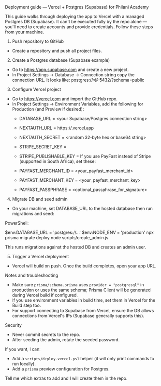 Deployment guide — Vercel + Postgres (Supabase) for Philani Academy

This guide walks through deploying the app to Vercel with a managed Postgres DB (Supabase). It can't be executed fully by the repo alone — you'll need to create accounts and provide credentials. Follow these steps from your machine.

1) Push repository to GitHub
- Create a repository and push all project files.

2) Create a Postgres database (Supabase example)
- Go to https://app.supabase.com and create a new project.
- In Project Settings → Database → Connection string copy the connection URL. It looks like:
  postgres://<user>:<password>@<host>:5432/<db>?schema=public

3) Configure Vercel project
- Go to https://vercel.com and import the GitHub repo.
- In Project Settings → Environment Variables, add the following for Production (and Preview if desired):
  - DATABASE_URL = <your Supabase/Postgres connection string>
  - NEXTAUTH_URL = https://<your-vercel-app>.vercel.app
  - NEXTAUTH_SECRET = <random 32-byte hex or base64 string>
  - STRIPE_SECRET_KEY = <if using Stripe>
  - STRIPE_PUBLISHABLE_KEY = <if using Stripe>
  If you use PayFast instead of Stripe (supported in South Africa), set these:

  - PAYFAST_MERCHANT_ID = <your_payfast_merchant_id>
  - PAYFAST_MERCHANT_KEY = <your_payfast_merchant_key>
  - PAYFAST_PASSPHRASE = <optional_passphrase_for_signature>

4) Migrate DB and seed admin
- On your machine, set DATABASE_URL to the hosted database then run migrations and seed:

PowerShell:

$env:DATABASE_URL = 'postgres://...'
$env:NODE_ENV = 'production'
npx prisma migrate deploy
node scripts/create_admin.js

This runs migrations against the hosted DB and creates an admin user.

5) Trigger a Vercel deployment
- Vercel will build on push. Once the build completes, open your app URL.

Notes and troubleshooting
- Make sure `prisma/schema.prisma` uses `provider = "postgresql"` in production or uses the same schema; Prisma Client will be generated during Vercel build if configured.
- If you use environment variables in build time, set them in Vercel for the Build step too.
- For support connecting to Supabase from Vercel, ensure the DB allows connections from Vercel's IPs (Supabase generally supports this).

Security
- Never commit secrets to the repo.
- After seeding the admin, rotate the seeded password.

If you want, I can:
- Add a `scripts/deploy-vercel.ps1` helper (it will only print commands to run locally).
- Add a `prisma` preview configuration for Postgres.

Tell me which extras to add and I will create them in the repo.